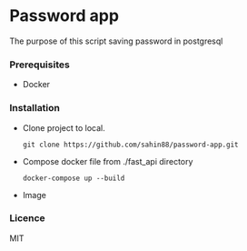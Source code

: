 # Password app


The purpose of this script saving password in postgresql

### Prerequisites
 
- Docker


### Installation

- Clone project to local.
       
      git clone https://github.com/sahin88/password-app.git

- Compose docker file from ./fast_api directory

      docker-compose up --build 
-  Image 


### Licence 

MIT

###

